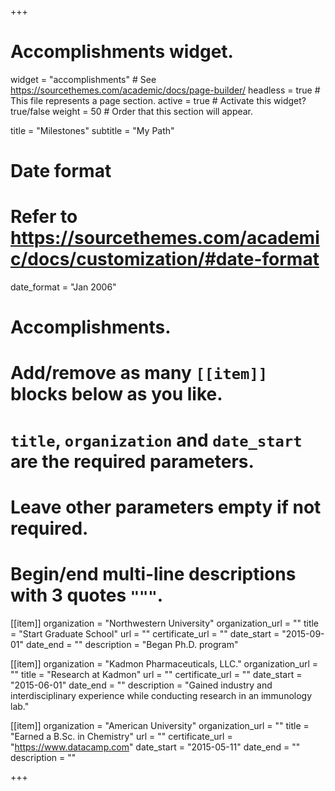 +++
# Accomplishments widget.
widget = "accomplishments"  # See https://sourcethemes.com/academic/docs/page-builder/
headless = true  # This file represents a page section.
active = true  # Activate this widget? true/false
weight = 50  # Order that this section will appear.

title = "Milestones"
subtitle = "My Path"

# Date format
#   Refer to https://sourcethemes.com/academic/docs/customization/#date-format
date_format = "Jan 2006"

# Accomplishments.
#   Add/remove as many `[[item]]` blocks below as you like.
#   `title`, `organization` and `date_start` are the required parameters.
#   Leave other parameters empty if not required.
#   Begin/end multi-line descriptions with 3 quotes `"""`.

[[item]]
  organization = "Northwestern University"
  organization_url = ""
  title = "Start Graduate School"
  url = ""
  certificate_url = ""
  date_start = "2015-09-01"
  date_end = ""
  description = "Began Ph.D. program"

[[item]]
  organization = "Kadmon Pharmaceuticals, LLC."
  organization_url = ""
  title = "Research at Kadmon"
  url = ""
  certificate_url = ""
  date_start = "2015-06-01"
  date_end = ""
  description = "Gained industry and interdisciplinary experience while conducting research in an immunology lab."
  
[[item]]
  organization = "American University"
  organization_url = ""
  title = "Earned a B.Sc. in Chemistry"
  url = ""
  certificate_url = "https://www.datacamp.com"
  date_start = "2015-05-11"
  date_end = ""
  description = ""

+++
